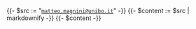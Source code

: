 {{- $src := "[`matteo.magnini@unibo.it`](mailto:matteo.magnini@unibo.it)" -}}
{{- $content := $src | markdownify -}}
{{- $content -}}